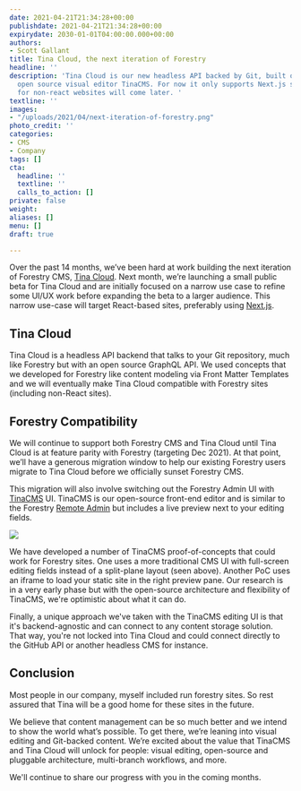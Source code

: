 ```yaml
---
date: 2021-04-21T21:34:28+00:00
publishdate: 2021-04-21T21:34:28+00:00
expirydate: 2030-01-01T04:00:00.000+00:00
authors:
- Scott Gallant
title: Tina Cloud, the next iteration of Forestry
headline: ''
description: 'Tina Cloud is our new headless API backed by Git, built on top on our
  open source visual editor TinaCMS. For now it only supports Next.js sites, support
  for non-react websites will come later. '
textline: ''
images:
- "/uploads/2021/04/next-iteration-of-forestry.png"
photo_credit: ''
categories:
- CMS
- Company
tags: []
cta:
  headline: ''
  textline: ''
  calls_to_action: []
private: false
weight: 
aliases: []
menu: []
draft: true

---
```

Over the past 14 months, we’ve been hard at work building the next iteration of Forestry CMS, [Tina Cloud](https://tina.io/blog/tina-cloud-a-headless-cms-backed-by-git/). Next month, we’re launching a small public beta for Tina Cloud and are initially focused on a narrow use case to refine some UI/UX work before expanding the beta to a larger audience.  This narrow use-case will target React-based sites, preferably using [Next.js](https://nextjs.org).

## Tina Cloud

Tina Cloud is a headless API backend that talks to your Git repository, much like Forestry but with an open source GraphQL API.  We used concepts that we developed for Forestry like content modeling via Front Matter Templates and we will eventually make Tina Cloud compatible with Forestry sites (including non-React sites). 

## Forestry Compatibility

We will continue to support both Forestry CMS and Tina Cloud until Tina Cloud is at feature parity with Forestry (targeting Dec 2021). At that point, we’ll have a generous migration window to help our existing Forestry users migrate to Tina Cloud before we officially sunset Forestry CMS.

This migration will also involve switching out the Forestry Admin UI with [TinaCMS](http://tina.io/) UI. TinaCMS is our open-source front-end editor and is similar to the Forestry [Remote Admin](https://forestry.io/docs/editing/remote-admin/) but includes a live preview next to your editing fields.

![](https://res.cloudinary.com/forestry-demo/image/upload/v1619023278/tina-cms-visual-editing.gif)

We have developed a number of TinaCMS proof-of-concepts that could work for Forestry sites. One uses a more traditional CMS UI with full-screen editing fields instead of a split-plane layout (seen above). Another PoC uses an iframe to load your static site in the right preview pane. Our research is in a very early phase but with the open-source architecture and flexibility of TinaCMS, we're optimistic about what it can do.

Finally, a unique approach we've taken with the TinaCMS editing UI is that it's backend-agnostic and can connect to any content storage solution. That way, you're not locked into Tina Cloud and could connect directly to the GitHub API or another headless CMS for instance.

## Conclusion

Most people in our company, myself included run forestry sites. So rest assured that Tina will be a good home for these sites in the future.

We believe that content management can be so much better and we intend to show the world what’s possible. To get there, we’re leaning into visual editing and Git-backed content.  We’re excited about the value that TinaCMS and Tina Cloud will unlock for people: visual editing, open-source and pluggable architecture, multi-branch workflows, and more.

We'll continue to share our progress with you in the coming months.